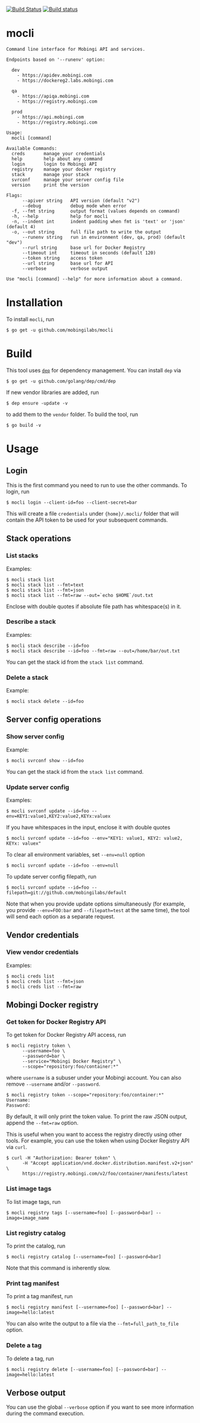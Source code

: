[![Build Status](https://travis-ci.org/mobingilabs/mocli.svg?branch=master)](https://travis-ci.org/mobingilabs/mocli)
[![Build status](https://ci.appveyor.com/api/projects/status/hv1y1n3oku9frxye?svg=true)](https://ci.appveyor.com/project/flowerinthenight/mocli)

# mocli

```
Command line interface for Mobingi API and services.

Endpoints based on '--runenv' option:

  dev
    - https://apidev.mobingi.com
    - https://dockereg2.labs.mobingi.com

  qa
    - https://apiqa.mobingi.com
    - https://registry.mobingi.com

  prod
    - https://api.mobingi.com
    - https://registry.mobingi.com

Usage:
  mocli [command]

Available Commands:
  creds       manage your credentials
  help        help about any command
  login       login to Mobingi API
  registry    manage your docker registry
  stack       manage your stack
  svrconf     manage your server config file
  version     print the version

Flags:
      --apiver string   API version (default "v2")
      --debug           debug mode when error
  -f, --fmt string      output format (values depends on command)
  -h, --help            help for mocli
  -n, --indent int      indent padding when fmt is 'text' or 'json' (default 4)
  -o, --out string      full file path to write the output
      --runenv string   run in environment (dev, qa, prod) (default "dev")
      --rurl string     base url for Docker Registry
      --timeout int     timeout in seconds (default 120)
      --token string    access token
      --url string      base url for API
      --verbose         verbose output

Use "mocli [command] --help" for more information about a command.
```

# Installation

To install `mocli`, run

```
$ go get -u github.com/mobingilabs/mocli
```

# Build

This tool uses [`dep`](https://github.com/golang/dep) for dependency management. You can install `dep` via

```
$ go get -u github.com/golang/dep/cmd/dep
```

If new vendor libraries are added, run

```
$ dep ensure -update -v
```

to add them to the `vendor` folder. To build the tool, run

```
$ go build -v
```

# Usage

## Login

This is the first command you need to run to use the other commands. To login, run

```
$ mocli login --client-id=foo --client-secret=bar
```

This will create a file `credentials` under `{home}/.mocli/` folder that will contain the API token to be used for your subsequent commands.

## Stack operations

### List stacks

Examples:

```
$ mocli stack list
$ mocli stack list --fmt=text
$ mocli stack list --fmt=json
$ mocli stack list --fmt=raw --out=`echo $HOME`/out.txt
```

Enclose with double quotes if absolute file path has whitespace(s) in it.

### Describe a stack

Examples:

```
$ mocli stack describe --id=foo
$ mocli stack describe --id=foo --fmt=raw --out=/home/bar/out.txt
```

You can get the stack id from the `stack list` command.

### Delete a stack

Example:

```
$ mocli stack delete --id=foo
```

## Server config operations

### Show server config

Example:

```
$ mocli svrconf show --id=foo
```

You can get the stack id from the `stack list` command.

### Update server config

Examples:

```
$ mocli svrconf update --id=foo --env=KEY1:value1,KEY2:value2,KEYx:valuex
```

If you have whitespaces in the input, enclose it with double quotes

```
$ mocli svrconf update --id=foo --env="KEY1: value1, KEY2: value2, KEYx: valuex"
```

To clear all environment variables, set `--env=null` option

```
$ mocli svrconf update --id=foo --env=null
```

To update server config filepath, run

```
$ mocli svrconf update --id=foo --filepath=git://github.com/mobingilabs/default
```

Note that when you provide update options simultaneously (for example, you provide `--env=FOO:bar` and `--filepath=test` at the same time), the tool will send each option as a separate request.

## Vendor credentials

### View vendor credentials

Examples:

```
$ mocli creds list
$ mocli creds list --fmt=json
$ mocli creds list --fmt=raw
```

## Mobingi Docker registry

### Get token for Docker Registry API

To get token for Docker Registry API access, run

```
$ mocli registry token \
      --username=foo \
      --password=bar \
      --service="Mobingi Docker Registry" \
      --scope="repository:foo/container:*"
```

where `username` is a subuser under your Mobingi account. You can also remove `--username` and/or `--password`.

```
$ mocli registry token --scope="repository:foo/container:*"
Username:
Password:
```

By default, it will only print the token value. To print the raw JSON output, append the `--fmt=raw` option.
 
This is useful when you want to access the registry directly using other tools. For example, you can use the token when using Docker Registry API via `curl`.

```
$ curl -H "Authorization: Bearer token" \
      -H "Accept application/vnd.docker.distribution.manifest.v2+json" \
      https://registry.mobingi.com/v2/foo/container/manifests/latest
```

### List image tags

To list image tags, run

```
$ mocli registry tags [--username=foo] [--password=bar] --image=image_name
```

### List registry catalog

To print the catalog, run

```
$ mocli registry catalog [--username=foo] [--password=bar]
```

Note that this command is inherently slow.

### Print tag manifest

To print a tag manifest, run

```
$ mocli registry manifest [--username=foo] [--password=bar] --image=hello:latest
```

You can also write the output to a file via the `--fmt=full_path_to_file` option.

### Delete a tag

To delete a tag, run

```
$ mocli registry delete [--username=foo] [--password=bar] --image=hello:latest
```

## Verbose output

You can use the global `--verbose` option if you want to see more information during the command execution.
